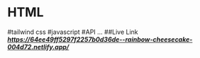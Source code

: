 # HTML
#tailwind css
#javascript
#API
...
##Live Link ***https://64ee49ff5297f2257b0d36de--rainbow-cheesecake-004d72.netlify.app/***
